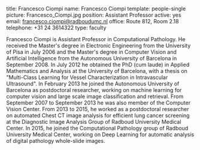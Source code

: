 title: Francesco Ciompi
name: Francesco Ciompi
template: people-single
picture: Francesco_Ciompi.jpg
position: Assistant Professor
active: yes
email: francesco.ciompi@radboudumc.nl
office: Route 812, Room 2.18
telephone: +31 24 3614322
type: faculty

Francesco Ciompi is Assistant Professor in Computational Pathology.
He received the Master's degree in Electronic Engineering from the University of Pisa in July 2006 and the Master's degree in Computer Vision and Artificial Intelligence from the Autonomous University of Barcelona in September 2008. In July 2012 he obtained the PhD (cum laude) in Applied Mathematics and Analysis at the University of Barcelona, with a thesis on "Multi-Class Learning for Vessel Characterization in Intravascular Ultrasound". In February 2013 he joined the Autonomous University of Barcelona as postdoctoral researcher, working on machine learning for computer vision and large scale image classification and retrieval. From September 2007 to September 2013 he was also member of the Computer Vision Center. From 2013 to 2015, he worked as a postdoctoral researcher on automated Chest CT image analysis for efficient lung cancer screening at the Diagnostic Image Analysis Group of Radboud University Medical Center.
In 2015, he joined the Computational Pathology group of Radboud University Medical Center, working on Deep Learning for automatic analysis of digital pathology whole-slide images.
